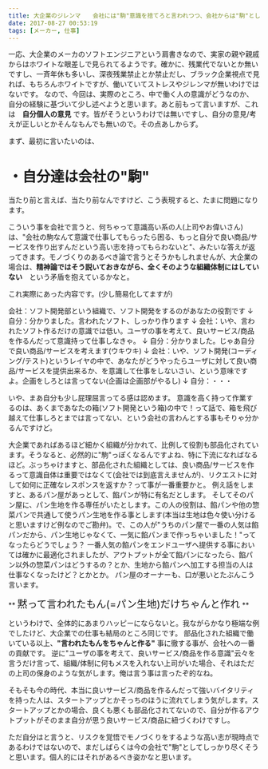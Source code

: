 ```yaml
---
title: 大企業のジレンマ　　会社には"駒"意識を捨てろと言われつつ、会社からは"駒"としての役割を期待される件
date: 2017-08-27 00:53:19
tags: [メーカー, 仕事]
---
```


一応、大企業のメーカのソフトエンジニアという肩書きなので、実家の親や親戚からはホワイトな眼差しで見られてるようです。確かに、残業代でないとか無いですし、一斉年休も多いし、深夜残業禁止とか禁止だし、ブラック企業視点で見れば、もちろんホワイトですが、働いていてストレスやジレンマが無いわけではないです。
なので、今回は、実際のところ、中で働く人の意識がどうなのか、自分の経験に基づいて少し述べようと思います。あと前もって言いますが、これは　**自分個人の意見** です。皆がそうというわけでは無いですし、自分の意見/考えが正しいとかそんなもんでも無いので。その点あしからず。

<!-- more -->

まず、最初に言いたいのは、

# ・自分達は会社の"駒"

当たり前と言えば、当たり前なんですけど、こう表現すると、たまに問題になります。

こういう事を会社で言うと、何ちゃって意識高い系の人(上司やお偉いさん)は、"会社の駒なんて意識で仕事してもらったら困る、もっと自分で良い商品/サービスを作り出すんだという高い志を持ってもらわないと"、みたいな答えが返ってきます。モノづくりのあるべき論で言うとそうかもしれませんが、大企業の場合は、**精神論ではそう説いておきながら、全くそのような組織体制にはしていない**　という矛盾を抱えているかなと。

これ実際にあった内容です。(少し簡易化してますが)

会社：ソフト開発部という組織で、ソフト開発をするのがあなたの役割です
↓
自分：分かりました。言われたソフト、しっかり作ります
↓
会社：いや、言われたソフト作るだけの意識では低い。ユーザの事を考えて、良いサービス/商品を作るんだって意識持って仕事しなきゃ。
↓
自分：分かりました。じゃあ自分で良い商品/サービスを考えます(ウキウキ)
↓
会社：いや、ソフト開発(コーディング/テスト)というレイヤの中で、あなたがどうやったらユーザに対して良い商品/サービスを提供出来るか、を意識して仕事をしないさい、という意味ですよ。企画をしろとは言ってない(企画は企画部がやるし)
↓
自分：・・・

いや、まあ自分も少し屁理屈言ってる感は認めます。
意識を高く持って作業するのは、あくまであなたの箱(ソフト開発という箱)の中で！って話で、箱を飛び越えて仕事しろとまでは言ってない、という会社の言わんとする事もそりゃ分かるんですけど。

大企業であればあるほど細かく組織が分かれて、比例して役割も部品化されています。そうなると、必然的に"駒"っぽくなるんですよね、特に下流になればなるほど。ぶっちゃけますと、部品化された組織としては、良い商品/サービスを作るって意識自体は重要ではなくて(会社では到底言えませんが)、リクエストに対して如何に正確なレスポンスを返すか？って事が一番重要かと。
例え話をしますと、あるパン屋があっとして、餡パンが特に有名だとします。
そしてそのパン屋に、パン生地を作る専任がいたとします。この人の役割は、餡パンや他の惣菜パンで共通して使うパン生地を作る事とします(本当は生地は色々使い分けると思いますけど例なのでご勘弁)。で、この人が"うちのパン屋で一番の人気は餡パンだから、パン生地じゃなくて、一気に餡パンまで作っちゃいました！"ってなったらどうでしょう？
一番人気の餡パンをエンドユーザへ提供する事においては確かに最適化されましたが、アウトプットが全て餡パンになったら、餡パン以外の惣菜パンはどうするの？とか、生地から餡パンへ加工する担当の人は仕事なくなったけど？とかとか。
パン屋のオーナーも、口が悪いとたぶんこう言います。

** <span style="font-size: 20px">黙って言われたもん(=パン生地)だけちゃんと作れ</span> **

というわけで、全体的にあまりハッピーにならないと。我ながらかなり極端な例でしたけど、大企業での仕事も結局のところ同じです。
部品化された組織で働いている以上、**"言われたもんをちゃんと作る"** 事に徹する事が、会社への一番の貢献です。
逆に"ユーザの事を考えて、良いサービス/商品を作る意識"云々を言うだけ言って、組織/体制に何もメスを入れない上司がいた場合、それはただの上司の保身のような気がします。俺は言う事は言ったぞ的なね。


そもそも今の時代、本当に良いサービス/商品を作るんだって強いバイタリティを持った人は、スタートアップとかそっちのほうに流れてしまう気がします。スタートアップとかの場合、良くも悪くも部品化されてないので、自分が作るアウトプットがそのまま自分が思う良いサービス/商品に紐づくわけですし。

ただ自分はと言うと、リスクを覚悟でモノづくりをするような高い志が現時点であるわけではないので、まだしばらくは今の会社で"駒"としてしっかり尽くそうと思います。個人的にはそれがあるべき姿かなと思います。
